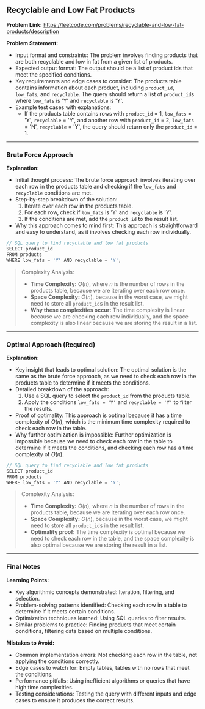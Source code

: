 ## Recyclable and Low Fat Products

**Problem Link:** https://leetcode.com/problems/recyclable-and-low-fat-products/description

**Problem Statement:**
- Input format and constraints: The problem involves finding products that are both recyclable and low in fat from a given list of products.
- Expected output format: The output should be a list of product ids that meet the specified conditions.
- Key requirements and edge cases to consider: The products table contains information about each product, including `product_id`, `low_fats`, and `recyclable`. The query should return a list of `product_id`s where `low_fats` is 'Y' and `recyclable` is 'Y'.
- Example test cases with explanations:
  - If the products table contains rows with `product_id` = 1, `low_fats` = 'Y', `recyclable` = 'Y', and another row with `product_id` = 2, `low_fats` = 'N', `recyclable` = 'Y', the query should return only the `product_id` = 1.

---

### Brute Force Approach

**Explanation:**
- Initial thought process: The brute force approach involves iterating over each row in the products table and checking if the `low_fats` and `recyclable` conditions are met.
- Step-by-step breakdown of the solution:
  1. Iterate over each row in the products table.
  2. For each row, check if `low_fats` is 'Y' and `recyclable` is 'Y'.
  3. If the conditions are met, add the `product_id` to the result list.
- Why this approach comes to mind first: This approach is straightforward and easy to understand, as it involves checking each row individually.

```cpp
// SQL query to find recyclable and low fat products
SELECT product_id
FROM products
WHERE low_fats = 'Y' AND recyclable = 'Y';
```

> Complexity Analysis:
> - **Time Complexity:** $O(n)$, where $n$ is the number of rows in the products table, because we are iterating over each row once.
> - **Space Complexity:** $O(n)$, because in the worst case, we might need to store all `product_id`s in the result list.
> - **Why these complexities occur:** The time complexity is linear because we are checking each row individually, and the space complexity is also linear because we are storing the result in a list.

---

### Optimal Approach (Required)

**Explanation:**
- Key insight that leads to optimal solution: The optimal solution is the same as the brute force approach, as we need to check each row in the products table to determine if it meets the conditions.
- Detailed breakdown of the approach:
  1. Use a SQL query to select the `product_id` from the products table.
  2. Apply the conditions `low_fats = 'Y'` and `recyclable = 'Y'` to filter the results.
- Proof of optimality: This approach is optimal because it has a time complexity of $O(n)$, which is the minimum time complexity required to check each row in the table.
- Why further optimization is impossible: Further optimization is impossible because we need to check each row in the table to determine if it meets the conditions, and checking each row has a time complexity of $O(n)$.

```cpp
// SQL query to find recyclable and low fat products
SELECT product_id
FROM products
WHERE low_fats = 'Y' AND recyclable = 'Y';
```

> Complexity Analysis:
> - **Time Complexity:** $O(n)$, where $n$ is the number of rows in the products table, because we are iterating over each row once.
> - **Space Complexity:** $O(n)$, because in the worst case, we might need to store all `product_id`s in the result list.
> - **Optimality proof:** The time complexity is optimal because we need to check each row in the table, and the space complexity is also optimal because we are storing the result in a list.

---

### Final Notes

**Learning Points:**
- Key algorithmic concepts demonstrated: Iteration, filtering, and selection.
- Problem-solving patterns identified: Checking each row in a table to determine if it meets certain conditions.
- Optimization techniques learned: Using SQL queries to filter results.
- Similar problems to practice: Finding products that meet certain conditions, filtering data based on multiple conditions.

**Mistakes to Avoid:**
- Common implementation errors: Not checking each row in the table, not applying the conditions correctly.
- Edge cases to watch for: Empty tables, tables with no rows that meet the conditions.
- Performance pitfalls: Using inefficient algorithms or queries that have high time complexities.
- Testing considerations: Testing the query with different inputs and edge cases to ensure it produces the correct results.